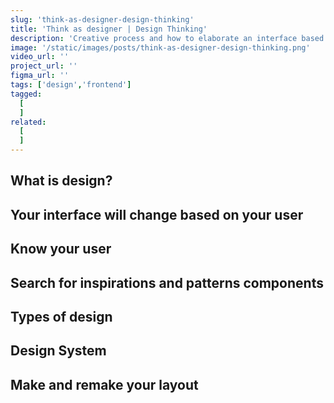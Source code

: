 ```yaml
---
slug: 'think-as-designer-design-thinking'
title: 'Think as designer | Design Thinking'
description: 'Creative process and how to elaborate an interface based on UX and UI'
image: '/static/images/posts/think-as-designer-design-thinking.png'
video_url: ''
project_url: ''
figma_url: ''
tags: ['design','frontend']
tagged:
  [
  ]
related:
  [
  ]
---
```



## What is design?

## Your interface will change based on your user

## Know your user

## Search for inspirations and patterns components

## Types of design

## Design System

## Make and remake your layout


